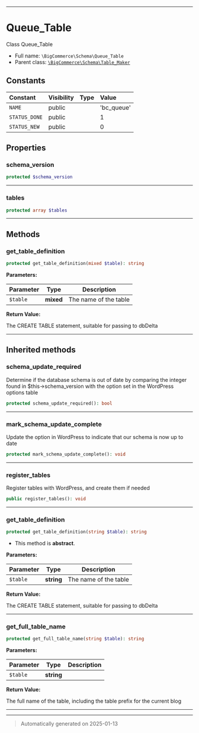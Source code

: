 ***

# Queue_Table

Class Queue_Table



* Full name: `\BigCommerce\Schema\Queue_Table`
* Parent class: [`\BigCommerce\Schema\Table_Maker`](./classes/BigCommerce/Schema/Table_Maker.md)


## Constants

| Constant | Visibility | Type | Value |
|:---------|:-----------|:-----|:------|
|`NAME`|public| |&#039;bc_queue&#039;|
|`STATUS_DONE`|public| |1|
|`STATUS_NEW`|public| |0|

## Properties


### schema_version



```php
protected $schema_version
```







***

### tables



```php
protected array $tables
```







***

## Methods


### get_table_definition



```php
protected get_table_definition(mixed $table): string
```








**Parameters:**

| Parameter | Type | Description |
|-----------|------|-------------|
| `$table` | **mixed** | The name of the table |


**Return Value:**

The CREATE TABLE statement, suitable for passing to dbDelta




***


## Inherited methods


### schema_update_required

Determine if the database schema is out of date
by comparing the integer found in $this->schema_version
with the option set in the WordPress options table

```php
protected schema_update_required(): bool
```












***

### mark_schema_update_complete

Update the option in WordPress to indicate that
our schema is now up to date

```php
protected mark_schema_update_complete(): void
```












***

### register_tables

Register tables with WordPress, and create them if needed

```php
public register_tables(): void
```












***

### get_table_definition



```php
protected get_table_definition(string $table): string
```




* This method is **abstract**.



**Parameters:**

| Parameter | Type | Description |
|-----------|------|-------------|
| `$table` | **string** | The name of the table |


**Return Value:**

The CREATE TABLE statement, suitable for passing to dbDelta




***

### get_full_table_name



```php
protected get_full_table_name(string $table): string
```








**Parameters:**

| Parameter | Type | Description |
|-----------|------|-------------|
| `$table` | **string** |  |


**Return Value:**

The full name of the table, including the
table prefix for the current blog




***


***
> Automatically generated on 2025-01-13
